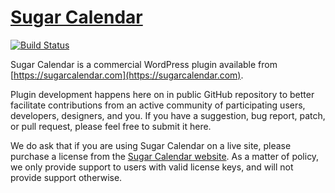 # [Sugar Calendar](https://sugarcalendar.com) #

[![Build Status](https://secure.travis-ci.org/pippinsplugins/Sugar-Event-Calendar.png?branch=master)](https://travis-ci.org/pippinsplugins/Sugar-Event-Calendar)

Sugar Calendar is a commercial WordPress plugin available from [https://sugarcalendar.com](https://sugarcalendar.com).

Plugin development happens here on in public GitHub repository to better facilitate contributions from an active community of participating users, developers, designers, and you. If you have a suggestion, bug report, patch, or pull request, please feel free to submit it here.

We do ask that if you are using Sugar Calendar on a live site, please purchase a license from the [Sugar Calendar website](https://sugarcalendar.com). As a matter of policy, we only provide support to users with valid license keys, and will not provide support otherwise.